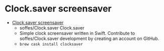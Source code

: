 # Clock.saver screensaver
- [Clock.saver screensaver](https://github.com/soffes/Clock.saver)
  -  soffes/Clock.saver Clock.saver
  - Simple clock screensaver written in Swift. Contribute to soffes/Clock.saver development by creating an account on GitHub.
  - `brew cask install clocksaver`
